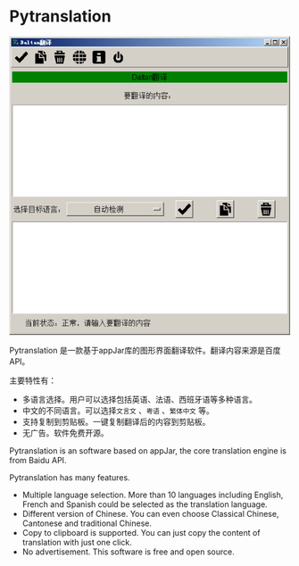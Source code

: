 # Pytranslation

![pic1](https://github.com/Daltan/Pytranslation/raw/master/help/media/mainpage.png)

Pytranslation 是一款基于appJar库的图形界面翻译软件。翻译内容来源是百度API。

主要特性有：

- 多语言选择。用户可以选择包括英语、法语、西班牙语等多种语言。
- 中文的不同语言。可以选择`文言文` 、`粤语` 、`繁体中文` 等。
- 支持复制到剪贴板。一键复制翻译后的内容到剪贴板。
- 无广告。软件免费开源。



Pytranslation is an software based on appJar, the core translation engine is from Baidu API.

 Pytranslation has many features.

- Multiple language selection. More than 10 languages including English, French and Spanish could be selected as the translation language.
- Different version of Chinese. You can even choose Classical Chinese, Cantonese and traditional Chinese.
- Copy to clipboard is supported. You can just copy the content of translation with just one click.
- No advertisement. This software is free and open source.
